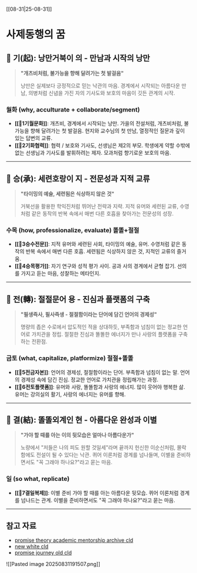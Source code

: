 [[08-31|25-08-31]]

# 사제동행의 꿈

## 🐢 기(起): 낭만거북이 의 - 만남과 시작의 낭만

> **"개츠비처럼, 불가능을 향해 달려가는 첫 발걸음"**
> 
> 낭만은 실제보다 긍정적으로 믿는 낙관의 마음. 경계에서 시작되는 아름다운 만남, 의병처럼 신념을 가진 자의 기사도와 보호의 마음이 깃든 관계의 시작.

### 월화 (why, acculturate + collaborate/segment)

- **[[🐢1기월문화]]**: 개츠비, 경계에서 시작되는 낭만. 가을의 전설처럼, 개츠비처럼, 불가능을 향해 달려가는 첫 발걸음. 현지와 교수님의 첫 만남, 열정적인 질문과 깊이 있는 답변의 교류.
- **[[🐢2기화협력]]**: 협력 / 보호와 기사도, 선생님은 제2의 부모. 학생에게 약할 수밖에 없는 선생님과 기사도를 발휘하려는 제자. 모과처럼 향기로운 보호의 마음.

---

## 🐅 승(承): 세련호랑이 지 - 전문성과 지적 교류

> **"타이밍의 예술, 세련됨은 식상하지 않은 것"**
> 
> 거북선을 활용한 학익진처럼 뛰어난 전략과 지략. 지적 유머와 세련된 교류, 수영처럼 같은 동작의 반복 속에서 매번 다른 호흡을 찾아가는 전문성의 성장.

### 수목 (how, professionalize, evaluate) 똘똘+절절

- **[[🐅3승수전문]]**: 지적 유머와 세련된 사회, 타이밍의 예술, 유머. 수영처럼 같은 동작의 반복 속에서 매번 다른 호흡. 세련됨은 식상하지 않은 것, 지적인 교류의 즐거움.
- **[[🐅4승목평가]]**: 자기 연구와 성적 평가 사이. 공과 사의 경계에서 균형 잡기. 선의를 가지고 듣는 마음, 성찰하는 메타인지.

---

## 🐙 전(轉): 절절문어 용 - 진심과 플랫폼의 구축

> **"필생즉사, 필사즉생 - 절절함이라는 단어에 담긴 언어의 경제성"**
> 
> 명량의 좁은 수로에서 압도적인 적을 상대하듯, 부족함과 넘침이 없는 정교한 언어로 가치관을 정립. 절절한 진심과 똘똘한 에너지가 만나 사랑의 플랫폼을 구축하는 전환점.

### 금토 (what, capitalize, platformize) 절절+똘똘

- **[[🐙5전금자본]]**: 언어의 경제성, 절절함이라는 단어. 부족함과 넘침이 없는 말. 언어의 경제성 속에 담긴 진심. 정교한 언어로 가치관을 정립해가는 과정.
- **[[🐙6전토플랫폼]]**: 유머와 사랑, 똘똘함과 사랑의 에너지. 많이 웃어야 행복한 삶. 유머는 강의실의 활기, 사랑의 에너지는 유머를 향해.

---

## 👾 결(結): 똘똘외계인 현 - 아름다운 완성과 이별

> **"가야 할 때를 아는 이의 뒷모습은 얼마나 아름다운가"**
> 
> 노량에서 "저들은 나의 피도 원할 것일세"라며 끝까지 헌신한 이순신처럼, 몰락함에도 전설이 될 수 있다는 낙관. 퀴어 이론처럼 경계를 넘나들며, 이별을 준비하면서도 "꼭 그래야 하나요?"라고 묻는 마음.

### 일 (so what, replicate)

- **[[👾7결일복제]]**: 이별 준비 가야 할 때를 아는 아름다운 뒷모습. 퀴어 이론처럼 경계를 넘나드는 관계. 이별을 준비하면서도 "꼭 그래야 하나요?"라고 묻는 마음.

---

## 참고 자료

- [promise theory academic mentorship archive cld](https://claude.ai/share/992cba5c-01b2-4b40-b638-ecb87192475d)
- [new white cld](https://claude.ai/public/artifacts/144f0bce-2f74-4c7e-880b-961a148556a3)
- [promise journey old cld](https://claude.ai/public/artifacts/226dbba0-5e8f-4940-acd7-687edc624743) 

![[Pasted image 20250831191507.png]] 